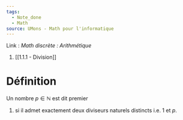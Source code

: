 ```yaml
---
tags:
  - Note_done
  - Math
source: UMons - Math pour l'informatique
---
```


Link : 
_Math discrète : Arithmétique_
1. [[1.1.1 - Division]]

# Définition
Un nombre $p \in \mathbb{N}$ est dit premier 
1. si il admet exactement deux diviseurs naturels distincts i.e. 1 et $p$.
